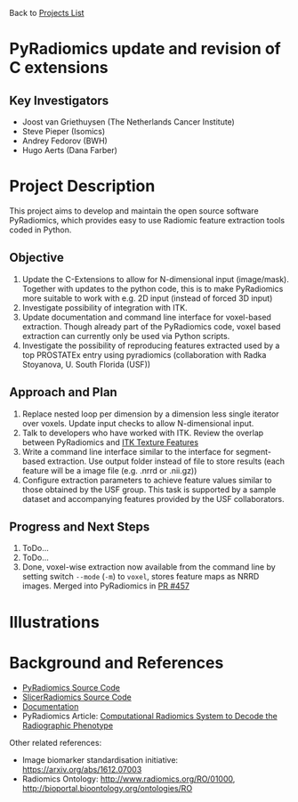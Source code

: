 Back to [Projects List](../../README.md#ProjectsList)

# PyRadiomics update and revision of C extensions

## Key Investigators

- Joost van Griethuysen (The Netherlands Cancer Institute)
- Steve Pieper (Isomics)
- Andrey Fedorov (BWH)
- Hugo Aerts (Dana Farber)

# Project Description

This project aims to develop and maintain the open source software PyRadiomics, which provides easy to use Radiomic feature extraction tools coded in Python.

## Objective

<!-- Describe here WHAT you would like to achieve (what you will have as end result). -->

1. Update the C-Extensions to allow for N-dimensional input (image/mask). Together with updates to the python code, this is to make PyRadiomics more suitable to work with e.g. 2D input (instead of forced 3D input)
1. Investigate possibility of integration with ITK.
1. Update documentation and command line interface for voxel-based extraction. Though already part of the PyRadiomics code, voxel based extraction can currently only be used via Python scripts.
1. Investigate the possibility of reproducing features extracted used by a top PROSTATEx entry using pyradiomics (collaboration with Radka Stoyanova, U. South Florida (USF))

## Approach and Plan

<!-- Describe here HOW you would like to achieve the objectives stated above. -->

1. Replace nested loop per dimension by a dimension less single iterator over voxels. Update input checks to allow N-dimensional input.
1. Talk to developers who have worked with ITK. Review the overlap between PyRadiomics and [ITK Texture Features](https://github.com/InsightSoftwareConsortium/ITKTextureFeatures)
1. Write a command line interface similar to the interface for segment-based extraction. Use output folder instead of file to store results (each feature will be a image file (e.g. .nrrd or .nii.gz))
1. Configure extraction parameters to achieve feature values similar to those obtained by the USF group. This task is supported by a sample dataset and accompanying features provided by the USF collaborators.

## Progress and Next Steps

<!-- Update this section as you make progress, describing of what you have ACTUALLY DONE. If there are specific steps that you could not complete then you can describe them here, too. -->

1. ToDo...
1. ToDo...
1. Done, voxel-wise extraction now available from the command line by setting switch `--mode` (`-m`) to `voxel`, stores feature maps as NRRD images. Merged into PyRadiomics in [PR #457](https://github.com/Radiomics/pyradiomics/pull/457)

# Illustrations

<!-- Add pictures and links to videos that demonstrate what has been accomplished.
![Description of picture](Example2.jpg)
![Some more images](Example2.jpg)
-->

# Background and References

<!-- If you developed any software, include link to the source code repository. If possible, also add links to sample data, and to any relevant publications. -->

- [PyRadiomics Source Code](https://github.com/Radiomics/pyradiomics)
- [SlicerRadiomics Source Code](https://github.com/Radiomics/SlicerRadiomics)
- [Documentation](http://pyradiomics.readthedocs.io)
- PyRadiomics Article: [Computational Radiomics System to Decode the Radiographic Phenotype](http://cancerres.aacrjournals.org/content/77/21/e104)

Other related references:
* Image biomarker standardisation initiative: https://arxiv.org/abs/1612.07003
* Radiomics Ontology: http://www.radiomics.org/RO/01000, http://bioportal.bioontology.org/ontologies/RO
